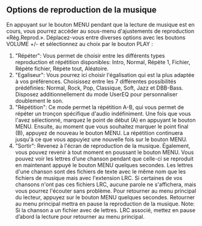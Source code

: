 ## Options de reproduction de la musique

En appuyant sur le bouton MENU pendant que la lecture de musique est en cours, vous pourrez accéder au sous-menu d'ajustements de
reproduction «Rég.Reprod.». Déplacez-vous entre diverses options avec les boutons VOLUME +/- et sélectionnez au choix par le bouton PLAY :
1. "Répéter": Vous permet de choisir entre les différents types reproduction et répétition disponibles: Intro, Normal, Répète 1, Fichier, Répète fichier, Répète tout, Aléatoire.
2. "Egaliseur": Vous pourrez ici choisir l'égalisation qui est la plus adaptée à vos préférences. Choisissez entre les 7 différentes possibilités prédéfinies: Normal, Rock, Pop, Classique, Soft, Jazz et DBB-Bass. Disposez additionnellement du mode UserEQ pour personnaliser doublement le son.
3. "Répétition": Ce mode permet la répétition A-B, qui vous permet de répéter un tronçon spécifique d'audio indéfiniment. Une fois que vous l'avez sélectionné, marquez le point de début (A) en appuyant le bouton MENU. Ensuite, au moment que vous souhaitez marquer le point final (B), appuyez de nouveau le bouton MENU. La répétition continuera jusqu'à ce que vous appuyiez une nouvelle fois sur le bouton MENU.
4. "Sortir": Revenez à l'écran de reproduction de la musique. Également, vous pouvez revenir à tout moment en poussant le bouton MENU.
Vous pouvez voir les lettres d’une chanson pendant que celle-ci se reproduit en maintenant appuyé le bouton MENU quelques secondes.
Les lettres d'une chanson sont des fichiers de texte avec le même nom que les fichiers de musique mais avec l'extension LRC. Si certaines de vos chansons n'ont pas ces fichiers LRC, aucune parole ne s'affichera, mais vous pourrez l'écouter sans problème.
Pour retourner au menu principal du lecteur, appuyez sur le bouton MENU quelques secondes. Retourner au menu principal mettra en pause la reproduction de la musique.
Note: Si la chanson a un fichier avec de lettres. LRC associé, mettez en pause d’abord la lecture pour retourner au menu principal.
